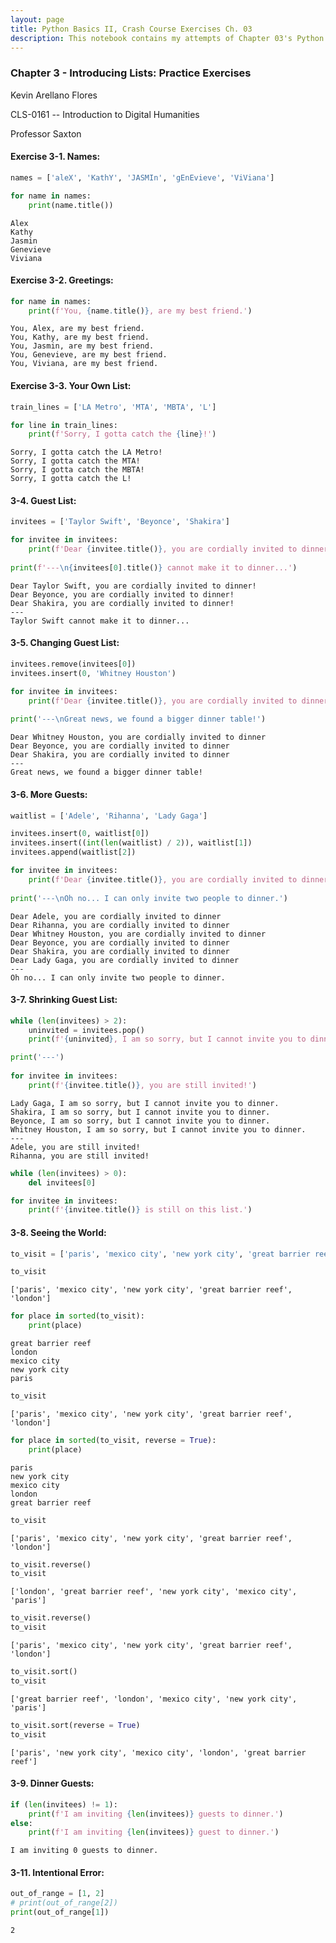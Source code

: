 ```yaml
---
layout: page
title: Python Basics II, Crash Course Exercises Ch. 03
description: This notebook contains my attempts of Chapter 03's Python exercises.
---
```


### Chapter 3 - Introducing Lists: Practice Exercises

Kevin Arellano Flores

CLS-0161 -- Introduction to Digital Humanities

Professor Saxton

#### Exercise 3-1. Names:


```python
names = ['aleX', 'KathY', 'JASMIn', 'gEnEvieve', 'ViViana']

for name in names:
    print(name.title())
```

    Alex
    Kathy
    Jasmin
    Genevieve
    Viviana


#### Exercise 3-2. Greetings:


```python
for name in names:
    print(f'You, {name.title()}, are my best friend.')
```

    You, Alex, are my best friend.
    You, Kathy, are my best friend.
    You, Jasmin, are my best friend.
    You, Genevieve, are my best friend.
    You, Viviana, are my best friend.


#### Exercise 3-3. Your Own List:


```python
train_lines = ['LA Metro', 'MTA', 'MBTA', 'L']

for line in train_lines:
    print(f'Sorry, I gotta catch the {line}!')
```

    Sorry, I gotta catch the LA Metro!
    Sorry, I gotta catch the MTA!
    Sorry, I gotta catch the MBTA!
    Sorry, I gotta catch the L!


#### 3-4. Guest List:


```python
invitees = ['Taylor Swift', 'Beyonce', 'Shakira']

for invitee in invitees:
    print(f'Dear {invitee.title()}, you are cordially invited to dinner!')
    
print(f'---\n{invitees[0].title()} cannot make it to dinner...')
```

    Dear Taylor Swift, you are cordially invited to dinner!
    Dear Beyonce, you are cordially invited to dinner!
    Dear Shakira, you are cordially invited to dinner!
    ---
    Taylor Swift cannot make it to dinner...


#### 3-5. Changing Guest List:


```python
invitees.remove(invitees[0])
invitees.insert(0, 'Whitney Houston')

for invitee in invitees:
    print(f'Dear {invitee.title()}, you are cordially invited to dinner')
    
print('---\nGreat news, we found a bigger dinner table!')
```

    Dear Whitney Houston, you are cordially invited to dinner
    Dear Beyonce, you are cordially invited to dinner
    Dear Shakira, you are cordially invited to dinner
    ---
    Great news, we found a bigger dinner table!


#### 3-6. More Guests:


```python
waitlist = ['Adele', 'Rihanna', 'Lady Gaga']

invitees.insert(0, waitlist[0])
invitees.insert((int(len(waitlist) / 2)), waitlist[1])
invitees.append(waitlist[2])
```


```python
for invitee in invitees:
    print(f'Dear {invitee.title()}, you are cordially invited to dinner')
    
print('---\nOh no... I can only invite two people to dinner.')
```

    Dear Adele, you are cordially invited to dinner
    Dear Rihanna, you are cordially invited to dinner
    Dear Whitney Houston, you are cordially invited to dinner
    Dear Beyonce, you are cordially invited to dinner
    Dear Shakira, you are cordially invited to dinner
    Dear Lady Gaga, you are cordially invited to dinner
    ---
    Oh no... I can only invite two people to dinner.


#### 3-7. Shrinking Guest List:


```python
while (len(invitees) > 2):
    uninvited = invitees.pop()
    print(f'{uninvited}, I am so sorry, but I cannot invite you to dinner.')

print('---')
    
for invitee in invitees:
    print(f'{invitee.title()}, you are still invited!')
```

    Lady Gaga, I am so sorry, but I cannot invite you to dinner.
    Shakira, I am so sorry, but I cannot invite you to dinner.
    Beyonce, I am so sorry, but I cannot invite you to dinner.
    Whitney Houston, I am so sorry, but I cannot invite you to dinner.
    ---
    Adele, you are still invited!
    Rihanna, you are still invited!



```python
while (len(invitees) > 0):
    del invitees[0]

for invitee in invitees:
    print(f'{invitee.title()} is still on this list.')
```

#### 3-8. Seeing the World:


```python
to_visit = ['paris', 'mexico city', 'new york city', 'great barrier reef', 'london']
```


```python
to_visit
```




    ['paris', 'mexico city', 'new york city', 'great barrier reef', 'london']




```python
for place in sorted(to_visit):
    print(place)
```

    great barrier reef
    london
    mexico city
    new york city
    paris



```python
to_visit
```




    ['paris', 'mexico city', 'new york city', 'great barrier reef', 'london']




```python
for place in sorted(to_visit, reverse = True):
    print(place)
```

    paris
    new york city
    mexico city
    london
    great barrier reef



```python
to_visit
```




    ['paris', 'mexico city', 'new york city', 'great barrier reef', 'london']




```python
to_visit.reverse()
to_visit
```




    ['london', 'great barrier reef', 'new york city', 'mexico city', 'paris']




```python
to_visit.reverse()
to_visit
```




    ['paris', 'mexico city', 'new york city', 'great barrier reef', 'london']




```python
to_visit.sort()
to_visit
```




    ['great barrier reef', 'london', 'mexico city', 'new york city', 'paris']




```python
to_visit.sort(reverse = True)
to_visit
```




    ['paris', 'new york city', 'mexico city', 'london', 'great barrier reef']



#### 3-9. Dinner Guests:


```python
if (len(invitees) != 1):
    print(f'I am inviting {len(invitees)} guests to dinner.')
else:
    print(f'I am inviting {len(invitees)} guest to dinner.')
```

    I am inviting 0 guests to dinner.


#### 3-11. Intentional Error:


```python
out_of_range = [1, 2]
# print(out_of_range[2])
print(out_of_range[1])
```

    2

